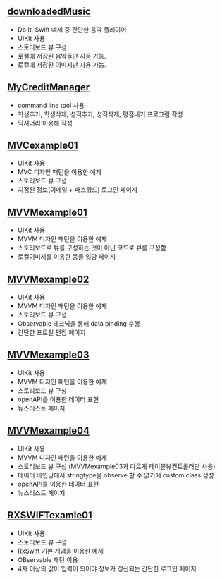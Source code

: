 ## [downloadedMusic](https://github.com/JXHXXN/SWIFT_projects/tree/main/downloadedMusic)
- Do It, Swift 예제 중 간단한 음악 플레이어
- UIKit 사용
- 스토리보드 뷰 구성
- 로컬에 저장된 음악들만 사용 가능.
- 로컬에 저장된 이미지만 사용 가능.

## [MyCreditManager](https://github.com/JXHXXN/SWIFT_projects/tree/main/MyCreditManager)
- command line tool 사용
- 학생추가, 학생삭제, 성적추가, 성적삭제, 평점내기 프로그램 작성
- 딕셔너리 이용해 작성

## [MVCexample01](https://github.com/JXHXXN/SWIFT_projects/tree/main/MVCexample01)
- UIKit 사용
- MVC 디자인 패턴을 이용한 예제
- 스토리보드 뷰 구성
- 지정된 정보(이메일 + 패스워드) 로그인 페이지

## [MVVMexample01](https://github.com/JXHXXN/SWIFT_projects/tree/main/MVVMexample01)
- UIKit 사용
- MVVM 디자인 패턴을 이용한 예제
- 스토리보드로 뷰를 구성하는 것이 아닌 코드로 뷰를 구성함
- 로컬이미지를 이용한 동물 입양 페이지

## [MVVMexample02](https://github.com/JXHXXN/SWIFT_projects/tree/main/MVVMexample02)
- UIKit 사용
- MVVM 디자인 패턴을 이용한 예제
- 스토리보드 뷰 구성
- Observable 테크닉을 통해 data binding 수행
- 간단한 프로필 편집 페이지

## [MVVMexample03](https://github.com/JXHXXN/SWIFT_projects/tree/main/MVVMexample03)
- UIKit 사용
- MVVM 디자인 패턴을 이용한 예제
- 스토리보드 뷰 구성
- openAPI를 이용한 데이터 표현
- 뉴스리스트 페이지

## [MVVMexample04](https://github.com/JXHXXN/SWIFT_projects/tree/main/MVVMexample04)
- UIKit 사용
- MVVM 디자인 패턴을 이용한 예제
- 스토리보드 뷰 구성 (MVVMexample03과 다르게 테이블뷰컨트롤러만 사용)
- 데이터 바인딩에서 stringtype을 observe 할 수 없기에 custom class 생성
- openAPI를 이용한 데이터 표현
- 뉴스리스트 페이지

## [RXSWIFTexamle01](https://github.com/JXHXXN/SWIFT_projects/tree/main/RXSWIFTexample01)
- UIKit 사용
- 스토리보드 뷰 구성
- RxSwift 기본 개념을 이용한 예제
- OBservable 패턴 이용
- 4자 이상의 값이 입력이 되어야 정보가 갱신되는 간단한 로그인 페이지
